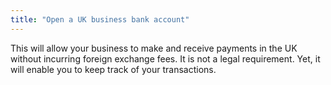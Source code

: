 ```yaml
---
title: "Open a UK business bank account"
---
```

This will allow your business to make and receive payments in the UK without incurring foreign exchange fees. It is not a legal requirement. Yet, it will enable you to keep track of your transactions.
